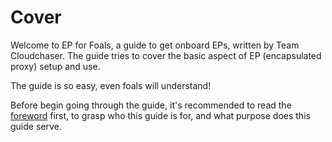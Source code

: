 # Cover

Welcome to EP for Foals, a guide to get onboard EPs, written by Team Cloudchaser. The guide tries to cover the basic aspect of EP (encapsulated proxy) setup and use.

The guide is so easy, even foals will understand!

Before begin going through the guide, it's recommended to read the [foreword](./0/0.md) first, to grasp who this guide is for, and what purpose does this guide serve.